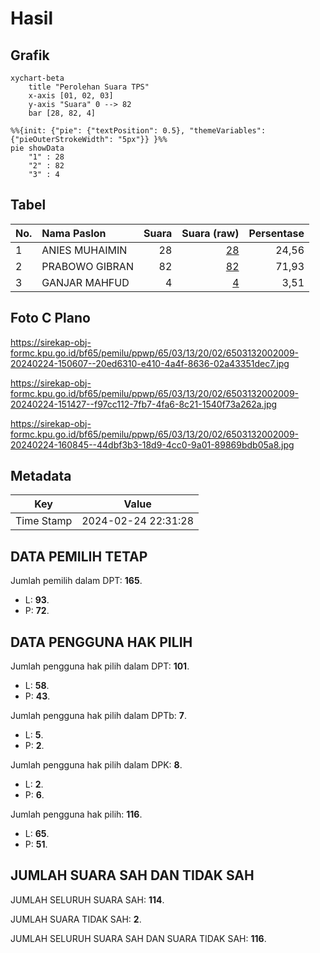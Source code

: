 # Hasil

## Grafik

```mermaid
xychart-beta
    title "Perolehan Suara TPS"
    x-axis [01, 02, 03]
    y-axis "Suara" 0 --> 82
    bar [28, 82, 4]
```

```mermaid
%%{init: {"pie": {"textPosition": 0.5}, "themeVariables": {"pieOuterStrokeWidth": "5px"}} }%%
pie showData
    "1" : 28
    "2" : 82
    "3" : 4
```

## Tabel

| No. | Nama Paslon    | Suara | Suara (raw) | Persentase |
|:--- |:-------------- | -----:| -----------:| ----------:|
| 1   | ANIES MUHAIMIN | 28    | [28][p-1]   | 24,56      |
| 2   | PRABOWO GIBRAN | 82    | [82][p-2]   | 71,93      |
| 3   | GANJAR MAHFUD  | 4     | [4][p-3]    | 3,51       |


[p-1]: https://github.com/gigit-pemilu/pemilu-2024-65-kalimantan-utara/blob/main/pilpres/hitung-suara/sub/65-kalimantan-utara/sub/03-nunukan/sub/13-sei-menggaris/sub/2002-tabur-lestari/sub/009-tps/sub/paslon-1.txt
[p-2]: https://github.com/gigit-pemilu/pemilu-2024-65-kalimantan-utara/blob/main/pilpres/hitung-suara/sub/65-kalimantan-utara/sub/03-nunukan/sub/13-sei-menggaris/sub/2002-tabur-lestari/sub/009-tps/sub/paslon-2.txt
[p-3]: https://github.com/gigit-pemilu/pemilu-2024-65-kalimantan-utara/blob/main/pilpres/hitung-suara/sub/65-kalimantan-utara/sub/03-nunukan/sub/13-sei-menggaris/sub/2002-tabur-lestari/sub/009-tps/sub/paslon-3.txt

## Foto C Plano

https://sirekap-obj-formc.kpu.go.id/bf65/pemilu/ppwp/65/03/13/20/02/6503132002009-20240224-150607--20ed6310-e410-4a4f-8636-02a43351dec7.jpg

https://sirekap-obj-formc.kpu.go.id/bf65/pemilu/ppwp/65/03/13/20/02/6503132002009-20240224-151427--f97cc112-7fb7-4fa6-8c21-1540f73a262a.jpg

https://sirekap-obj-formc.kpu.go.id/bf65/pemilu/ppwp/65/03/13/20/02/6503132002009-20240224-160845--44dbf3b3-18d9-4cc0-9a01-89869bdb05a8.jpg


## Metadata

| Key        | Value               |
| ---------- | ------------------- |
| Time Stamp | 2024-02-24 22:31:28 |


## DATA PEMILIH TETAP

Jumlah pemilih dalam DPT: **165**.
 * L: **93**.
 * P: **72**.

## DATA PENGGUNA HAK PILIH

Jumlah pengguna hak pilih dalam DPT: **101**.
 * L: **58**.
 * P: **43**.

Jumlah pengguna hak pilih dalam DPTb: **7**.
 * L: **5**.
 * P: **2**.

Jumlah pengguna hak pilih dalam DPK: **8**.
 * L: **2**.
 * P: **6**.

Jumlah pengguna hak pilih: **116**.
 * L: **65**.
 * P: **51**.

## JUMLAH SUARA SAH DAN TIDAK SAH

JUMLAH SELURUH SUARA SAH: **114**.

JUMLAH SUARA TIDAK SAH: **2**.

JUMLAH SELURUH SUARA SAH DAN SUARA TIDAK SAH: **116**.


